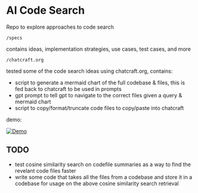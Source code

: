 # AI Code Search

Repo to explore approaches to code search

`/specs` 

contains ideas, implementation strategies, use cases, test cases, and more

`/chatcraft.org` 

tested some of the code search ideas using chatcraft.org, contains:

- script to generate a mermaid chart of the full codebase & files, this is fed back to chatcraft to be used in prompts
- gpt prompt to tell gpt to navigate to the correct files given a query & mermaid chart
- script to copy/format/truncate code files to copy/paste into chatcraft

demo:

[![Demo](https://img.youtube.com/vi/kZEBevvoPYM/0.jpg)](https://www.youtube.com/watch?v=kZEBevvoPYM)

## TODO
- test cosine similarity search on codefile summaries as a way to find the revelant code files faster 
- write some code that takes all the files from a codebase and store it in a codebase for usage on the above cosine similarity search retrieval
